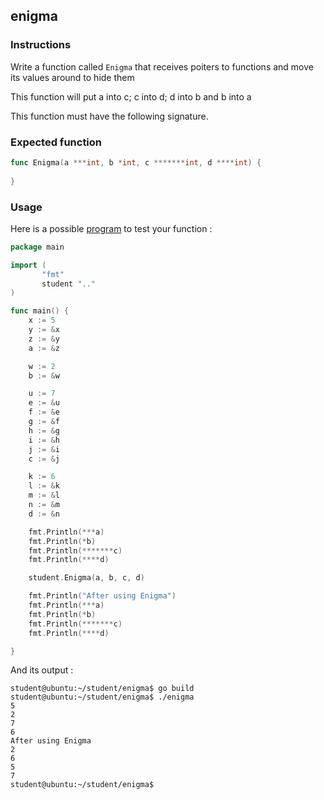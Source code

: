 ## enigma

### Instructions

Write a function called `Enigma` that receives poiters to functions and move its values around to hide them

This function will put a into c; c into d; d into b and b into a

This function must have the following signature.

### Expected function

```go
func Enigma(a ***int, b *int, c *******int, d ****int) {
	
}

```

### Usage

Here is a possible [program](TODO-LINK) to test your function :

```go
package main

import (
       "fmt"
       student ".."
)

func main() {
	x := 5
	y := &x
	z := &y
	a := &z

	w := 2
	b := &w

	u := 7
	e := &u
	f := &e
	g := &f
	h := &g
	i := &h
	j := &i
	c := &j

	k := 6
	l := &k
	m := &l
	n := &m
	d := &n

	fmt.Println(***a)
	fmt.Println(*b)
	fmt.Println(*******c)
	fmt.Println(****d)

	student.Enigma(a, b, c, d)

	fmt.Println("After using Enigma")
	fmt.Println(***a)
	fmt.Println(*b)
	fmt.Println(*******c)
	fmt.Println(****d)

}
```

And its output :

```console
student@ubuntu:~/student/enigma$ go build
student@ubuntu:~/student/enigma$ ./enigma
5
2
7
6
After using Enigma
2
6
5
7
student@ubuntu:~/student/enigma$ 
```
